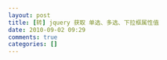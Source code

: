 ```yaml
---
layout: post
title: [转] jquery 获取 单选、多选、下拉框属性值
date: 2010-09-02 09:29
comments: true
categories: []
---
```

<p>
